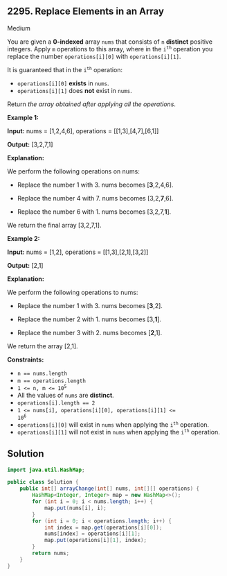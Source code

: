 ## 2295\. Replace Elements in an Array

Medium

You are given a **0-indexed** array `nums` that consists of `n` **distinct** positive integers. Apply `m` operations to this array, where in the <code>i<sup>th</sup></code> operation you replace the number `operations[i][0]` with `operations[i][1]`.

It is guaranteed that in the <code>i<sup>th</sup></code> operation:

*   `operations[i][0]` **exists** in `nums`.
*   `operations[i][1]` does **not** exist in `nums`.

Return _the array obtained after applying all the operations_.

**Example 1:**

**Input:** nums = [1,2,4,6], operations = \[\[1,3],[4,7],[6,1]]

**Output:** [3,2,7,1]

**Explanation:**

We perform the following operations on nums: 

- Replace the number 1 with 3. nums becomes [**3**,2,4,6]. 

- Replace the number 4 with 7. nums becomes [3,2,**7**,6]. 

- Replace the number 6 with 1. nums becomes [3,2,7,**1**]. 

We return the final array [3,2,7,1]. 

**Example 2:**

**Input:** nums = [1,2], operations = \[\[1,3],[2,1],[3,2]]

**Output:** [2,1]

**Explanation:**

We perform the following operations to nums: 

- Replace the number 1 with 3. nums becomes [**3**,2]. 
 
- Replace the number 2 with 1. nums becomes [3,**1**]. 

- Replace the number 3 with 2. nums becomes [**2**,1]. 

We return the array [2,1]. 

**Constraints:**

*   `n == nums.length`
*   `m == operations.length`
*   <code>1 <= n, m <= 10<sup>5</sup></code>
*   All the values of `nums` are **distinct**.
*   `operations[i].length == 2`
*   <code>1 <= nums[i], operations[i][0], operations[i][1] <= 10<sup>6</sup></code>
*   `operations[i][0]` will exist in `nums` when applying the <code>i<sup>th</sup></code> operation.
*   `operations[i][1]` will not exist in `nums` when applying the <code>i<sup>th</sup></code> operation.

## Solution

```java
import java.util.HashMap;

public class Solution {
    public int[] arrayChange(int[] nums, int[][] operations) {
        HashMap<Integer, Integer> map = new HashMap<>();
        for (int i = 0; i < nums.length; i++) {
            map.put(nums[i], i);
        }
        for (int i = 0; i < operations.length; i++) {
            int index = map.get(operations[i][0]);
            nums[index] = operations[i][1];
            map.put(operations[i][1], index);
        }
        return nums;
    }
}
```